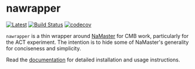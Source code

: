 # nawrapper

[![Latest](https://img.shields.io/badge/docs-dev-blue.svg)](https://xzackli.github.io/nawrapper/index.html)
[![Build Status](https://travis-ci.com/xzackli/nawrapper.svg?branch=master)](https://travis-ci.com/xzackli/nawrapper)
[![codecov](https://codecov.io/gh/xzackli/nawrapper/branch/master/graph/badge.svg)](https://codecov.io/gh/xzackli/nawrapper)

`nawrapper` is a thin wrapper around [NaMaster](https://github.com/LSSTDESC/NaMaster)
for CMB work, particularly for the ACT experiment. The intention is to hide some of NaMaster's generality for conciseness and simplicity.

Read the [documentation](http://physics.princeton.edu/~zequnl/nawrapper/index.html) for detailed installation and usage instructions.
